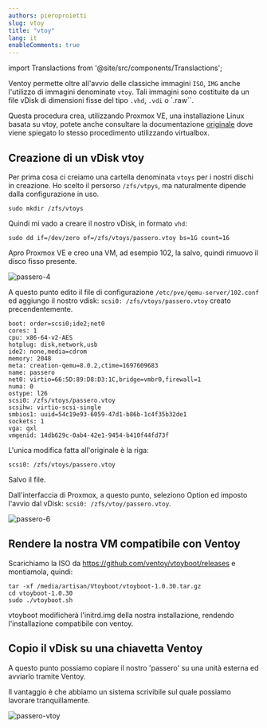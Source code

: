 ```yaml
---
authors: pieroproietti
slug: vtoy
title: "vtoy"
lang: it
enableComments: true
---
```

import Translactions from '@site/src/components/Translactions';

<Translactions />

Ventoy permette oltre all'avvio delle classiche immagini `ISO`, `IMG` anche l'utilizzo di immagini denominate `vtoy`. Tali immagini sono costituite da un file vDisk di dimensioni fisse del tipo `.vhd`,  `.vdi` o `.raw``.

Questa procedura crea, utilizzando Proxmox VE, una installazione Linux basata su vtoy, potete anche consultare la documentazione [originale](https://www.ventoy.net/en/plugin_vtoyboot.html) dove viene spiegato lo stesso procedimento utilizzando virtualbox.

## Creazione di un vDisk vtoy

Per prima cosa ci creiamo una cartella denominata `vtoys` per i nostri dischi in creazione. Ho scelto il persorso `/zfs/vtpys`, ma naturalmente dipende dalla configurazione in uso.

`sudo mkdir /zfs/vtoys`

Quindi mi vado a creare il nostro vDisk, in formato `vhd`:

`sudo dd if=/dev/zero of=/zfs/vtoys/passero.vtoy bs=1G count=16`

Apro Proxmox VE e creo una VM, ad esempio 102, la salvo, quindi rimuovo il disco fisso presente.

![passero-4](/images/passero-4.png)

A questo punto edito il file di configurazione `/etc/pve/qemu-server/102.conf` ed aggiungo il nostro vdisk: `scsi0: /zfs/vtoys/passero.vtoy` creato precendentemente.

```
boot: order=scsi0;ide2;net0
cores: 1
cpu: x86-64-v2-AES
hotplug: disk,network,usb
ide2: none,media=cdrom
memory: 2048
meta: creation-qemu=8.0.2,ctime=1697609683
name: passero
net0: virtio=66:5D:89:D8:D3:1C,bridge=vmbr0,firewall=1
numa: 0
ostype: l26
scsi0: /zfs/vtoys/passero.vtoy
scsihw: virtio-scsi-single
smbios1: uuid=54c19e93-6059-47d1-b86b-1c4f35b32de1
sockets: 1
vga: qxl
vmgenid: 14db629c-0ab4-42e1-9454-b410f44fd73f
```
L'unica modifica fatta all'originale è la riga: 

`scsi0: /zfs/vtoys/passero.vtoy`

Salvo il file.

Dall'interfaccia di Proxmox, a questo punto, seleziono Option ed imposto l'avvio dal vDisk: `scsi0: /zfs/vtoy/passero.vtoy`.

![passero-6](/images/passero-6.png)

## Rendere la nostra VM compatibile con Ventoy

Scarichiamo la ISO da https://github.com/ventoy/vtoyboot/releases e montiamola, quindi:

```
tar -xf /media/artisan/Vtoyboot/vtoyboot-1.0.30.tar.gz
cd vtoyboot-1.0.30
sudo ./vtoyboot.sh
```

vtoyboot modificherà l'initrd.img della nostra installazione, rendendo l'installazione compatibile con ventoy.

## Copio il vDisk su una chiavetta Ventoy
A questo punto possiamo copiare il nostro 'passero' su una unità esterna ed avviarlo tramite Ventoy.

Il vantaggio è che abbiamo un sistema scrivibile sul quale possiamo lavorare tranquillamente.

![passero-vtoy](/images/passero-vtoy-boot.png)

